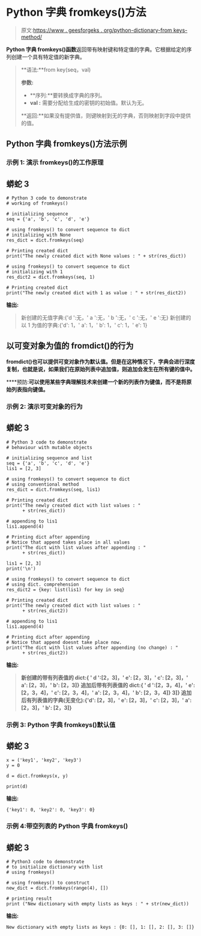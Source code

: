 # Python 字典 fromkeys()方法

> 原文:[https://www . geesforgeks . org/python-dictionary-from keys-method/](https://www.geeksforgeeks.org/python-dictionary-fromkeys-method/)

**Python 字典 fromkeys()函数**返回带有映射键和特定值的字典。它根据给定的序列创建一个具有特定值的新字典。

> **语法:**from key(seq，val)
> 
> **参数:**
> 
> *   **序列:**要转换成字典的序列。
> *   **val :** 需要分配给生成的密钥的初始值。默认为无。
> 
> **返回:**如果没有提供值，则键映射到无的字典，否则映射到字段中提供的值。

## Python 字典 fromkeys()方法示例

### **示例 1:** 演示 fromkeys()的工作原理

## 蟒蛇 3

```
# Python 3 code to demonstrate
# working of fromkeys()

# initializing sequence
seq = {'a', 'b', 'c', 'd', 'e'}

# using fromkeys() to convert sequence to dict
# initializing with None
res_dict = dict.fromkeys(seq)

# Printing created dict
print("The newly created dict with None values : " + str(res_dict))

# using fromkeys() to convert sequence to dict
# initializing with 1
res_dict2 = dict.fromkeys(seq, 1)

# Printing created dict
print("The newly created dict with 1 as value : " + str(res_dict2))
```

**输出:**

> 新创建的无值字典:{'d ':无，' a ':无，' b ':无，' c ':无，' e ':无}
> 新创建的以 1 为值的字典:{'d': 1，' a': 1，' b': 1，' c': 1，' e': 1}

## 以可变对象为值的 fromdict()的行为

**fromdict()也可以提供可变对象作为默认值。但是在这种情况下，字典会进行深度复制，也就是说，如果我们在原始列表中追加值，则追加会发生在所有键的值中。**

****预防:**可以使用某些字典理解技术来创建一个新的列表作为键值，而不是将原始列表指向键值。**

### ****示例 2:** 演示可变对象的行为**

## **蟒蛇 3**

```
# Python 3 code to demonstrate
# behaviour with mutable objects

# initializing sequence and list
seq = {'a', 'b', 'c', 'd', 'e'}
lis1 = [2, 3]

# using fromkeys() to convert sequence to dict
# using conventional method
res_dict = dict.fromkeys(seq, lis1)

# Printing created dict
print("The newly created dict with list values : "
      + str(res_dict))

# appending to lis1
lis1.append(4)

# Printing dict after appending
# Notice that append takes place in all values
print("The dict with list values after appending : "
      + str(res_dict))

lis1 = [2, 3]
print('\n')

# using fromkeys() to convert sequence to dict
# using dict. comprehension
res_dict2 = {key: list(lis1) for key in seq}

# Printing created dict
print("The newly created dict with list values : "
      + str(res_dict2))

# appending to lis1
lis1.append(4)

# Printing dict after appending
# Notice that append doesnt take place now.
print("The dict with list values after appending (no change) : "
      + str(res_dict2))
```

****输出:****

> **新创建的带有列表值的 dict:{ ' d ':[2，3]，' e': [2，3]，' c': [2，3]，' a': [2，3]，' b': [2，3]}
> 追加后带有列表值的 dict:{ ' d ':[2，3，4]，' e': [2，3，4]，' c': [2，3，4]，' a': [2，3，4]，' b': [2，3，4]}
> 3]}
> 追加后有列表值的字典(无变化):{'d': [2，3]，' e': [2，3]，' c': [2，3]，' a': [2，3]，' b': [2，3]}**

### **示例 3: Python 字典 fromkeys()默认值**

## **蟒蛇 3**

```
x = ('key1', 'key2', 'key3')
y = 0

d = dict.fromkeys(x, y)

print(d)
```

****输出:****

```
{'key1': 0, 'key2': 0, 'key3': 0}
```

### **示例 4:带空列表的 Python 字典 fromkeys()**

## **蟒蛇 3**

```
# Python3 code to demonstrate
# to initialize dictionary with list
# using fromkeys()

# using fromkeys() to construct
new_dict = dict.fromkeys(range(4), [])

# printing result
print ("New dictionary with empty lists as keys : " + str(new_dict))
```

****输出:****

```
New dictionary with empty lists as keys : {0: [], 1: [], 2: [], 3: []}
```